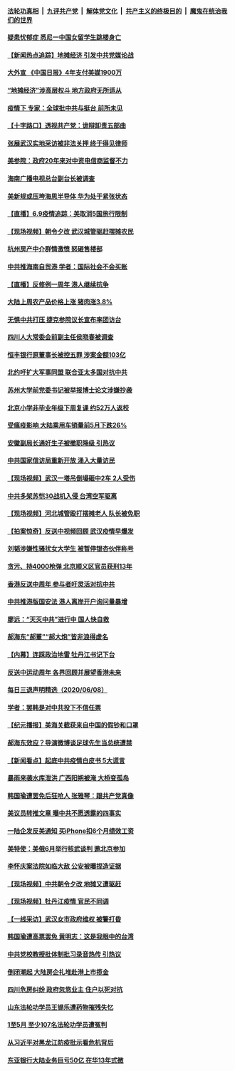 ####  [法轮功真相](../../../../basic/blob/master/README.md?t=06100131) &nbsp;|&nbsp; [九评共产党](../../../../9ping.md/blob/master/README.md?t=06100131) &nbsp;|&nbsp; [解体党文化](../../../../jtdwh.md/blob/master/README.md?t=06100131)  &nbsp;|&nbsp; [共产主义的终极目的](../../../../gczydzjmd.md/blob/master/README.md?t=06100131) &nbsp;|&nbsp; [魔鬼在统治我们的世界](../../../../mgztzwmdsj.md/blob/master/README.md?t=06100131) 

#### [疑患忧郁症 悉尼一中国女留学生跳楼身亡](../pages/nsc413/n12173316.md?t=06100131) 

#### [【新闻热点追踪】地摊经济 引发中共党媒论战](../pages/nsc413/n12173560.md?t=06100131) 

#### [大外宣 《中国日报》4年支付美媒1900万](../pages/nsc413/n12173477.md?t=06100131) 

#### [“地摊经济”涉高层权斗 地方政府无所适从](../pages/nsc413/n12173319.md?t=06100131) 

#### [疫情下 专家：全球批中共与挺台 前所未见](../pages/nsc413/n12170072.md?t=06100131) 

#### [【十字路口】透视共产党：诡辩卸责五部曲](../pages/nsc413/n12171593.md?t=06100131) 


#### [张展武汉实地采访被非法关押 终于得见律师](../pages/nsc413/n12172821.md?t=06100131) 

#### [美参院：政府20年来对中资电信商监督不力](../pages/nsc413/n12173229.md?t=06100131) 

#### [海南广播电视总台副台长被调查](../pages/nsc413/n12172750.md?t=06100131) 

#### [美新规或压垮海思半导体 华为处于紧张状态](../pages/nsc413/n12173159.md?t=06100131) 

#### [【直播】6.9疫情追踪：美取消5国旅行限制](../pages/nsc413/n12172881.md?t=06100131) 

#### [【现场视频】朝令夕改 武汉城管驱赶摆摊农民](../pages/nsc413/n12172934.md?t=06100131) 

#### [杭州房产中介群情激愤 怒砸售楼部](../pages/nsc413/n12172842.md?t=06100131) 

#### [中共推海南自贸港 学者：国际社会不会买账](../pages/nsc413/n12172528.md?t=06100131) 

#### [【直播】反修例一周年 港人继续抗争](../pages/nsc413/n12171791.md?t=06100131) 

#### [大陆上周农产品价格上涨 猪肉涨3.8%](../pages/nsc413/n12172769.md?t=06100131) 

#### [无惧中共打压 捷克参院议长宣布率团访台](../pages/nsc413/n12172638.md?t=06100131) 

#### [四川人大常委会前副主任侯晓春被调查](../pages/nsc413/n12172554.md?t=06100131) 

#### [恒丰银行原董事长被控五罪 涉案金额103亿](../pages/nsc413/n12172636.md?t=06100131) 

#### [北约吁扩大军事同盟 联合亚太多国对抗中共](../pages/nsc413/n12172628.md?t=06100131) 

#### [苏州大学前党委书记被举报博士论文涉嫌抄袭](../pages/nsc413/n12172583.md?t=06100131) 

#### [北京小学非毕业年级下周复课 约52万人返校](../pages/nsc413/n12172426.md?t=06100131) 

#### [受瘟疫影响 大陆乘用车销量前5月下跌26%](../pages/nsc413/n12172181.md?t=06100131) 

#### [安徽副局长通奸生子被撤职降级 引热议](../pages/nsc413/n12171806.md?t=06100131) 

#### [中共国家信访局重新开放 涌入大量访民](../pages/nsc413/n12172233.md?t=06100131) 

#### [【现场视频】武汉一塔吊倒塌砸中2车 2人受伤](../pages/nsc413/n12172287.md?t=06100131) 

#### [中共多架苏恺30战机入侵 台湾空军驱离](../pages/nsc413/n12172382.md?t=06100131) 

#### [【现场视频】河北城管殴打摆摊老人 队长被免职](../pages/nsc413/n12172221.md?t=06100131) 

#### [【拍案惊奇】反送中视频回顾 武汉疫情早爆发](../pages/nsc413/n12171868.md?t=06100131) 

#### [刘韬涉嫌性骚扰女大学生 被暂停银杏伙伴称号](../pages/nsc413/n12171844.md?t=06100131) 

#### [贪污、持4000枪弹 北京顺义区官员获刑13年](../pages/nsc413/n12172000.md?t=06100131) 

#### [香港反送中周年 参与者吁灵活对抗中共](../pages/nsc413/n12171986.md?t=06100131) 

#### [中共推港版国安法 港人离岸开户询问量暴增](../pages/nsc413/n12171508.md?t=06100131) 

#### [廖远：“天灭中共”进行中 国人快自救](../pages/nsc413/n12170500.md?t=06100131) 

#### [郝海东“郝董”“郝大炮”皆非浪得虚名](../pages/nsc413/n12171782.md?t=06100131) 

#### [【内幕】连踩政治地雷 牡丹江书记下台](../pages/nsc413/n12166617.md?t=06100131) 

#### [反送中运动周年 各界回顾并展望香港未来](../pages/nsc413/n12171585.md?t=06100131) 

#### [每日三退声明精选（2020/06/08）](../pages/nsc413/n12171822.md?t=06100131) 

#### [学者：罢韩是对中共投下不信任票](../pages/nsc413/n12171684.md?t=06100131) 

#### [【纪元播报】美海关截获来自中国的假钞和口罩](../pages/nsc413/n12171507.md?t=06100131) 

#### [郝海东效应？导演微博谈足球先生当总统遭禁](../pages/nsc413/n12171460.md?t=06100131) 

#### [【新闻看点】起底中共疫情白皮书 5大谎言](../pages/nsc413/n12170872.md?t=06100131) 

#### [暴雨来袭水库泄洪 广西阳朔被淹 大桥变孤岛](../pages/nsc413/n12171316.md?t=06100131) 

#### [韩国瑜遭罢免后狂呛人 张雅琴：跟共产党真像](../pages/nsc413/n12171270.md?t=06100131) 

#### [美议员转推文章 曝中共不愿透露的四事实](../pages/nsc413/n12171207.md?t=06100131) 

#### [一陆企发反美通知 买iPhone扣6个月绩效工资](../pages/nsc413/n12171254.md?t=06100131) 

#### [美特使：美俄6月举行核武谈判 邀北京参加](../pages/nsc413/n12171299.md?t=06100131) 

#### [李怀庆案法院如临大敌 公安被曝捏造证据](../pages/nsc413/n12171023.md?t=06100131) 

#### [【现场视频】中共朝令夕改 地摊又遭驱赶](../pages/nsc413/n12171118.md?t=06100131) 

#### [【现场视频】牡丹江疫情 官民不同调](../pages/nsc413/n12170794.md?t=06100131) 

#### [【一线采访】武汉女市政府维权 被警打昏](../pages/nsc413/n12171152.md?t=06100131) 

#### [韩国瑜遭高票罢免 黄明志：这是我眼中的台湾](../pages/nsc413/n12170990.md?t=06100131) 

#### [中共党校教授批体制批习录音热传 引热议](../pages/nsc413/n12171187.md?t=06100131) 

#### [倒闭潮起 大陆房企扎堆赴港上市揽金](../pages/nsc413/n12171108.md?t=06100131) 

#### [四川危房纠纷 政府忽悠业主 住户以死对抗](../pages/nsc413/n12170991.md?t=06100131) 

#### [山东法轮功学员王锡乐遭药物摧残失忆](../pages/nsc413/n12170906.md?t=06100131) 

#### [1至5月 至少107名法轮功学员遭冤判](../pages/nsc413/n12170362.md?t=06100131) 

#### [从习近平对黑龙江防疫批示看危机背后](../pages/nsc413/n12167999.md?t=06100131) 

#### [东亚银行大陆业务巨亏50亿 在华13年式微](../pages/nsc413/n12170806.md?t=06100131) 

